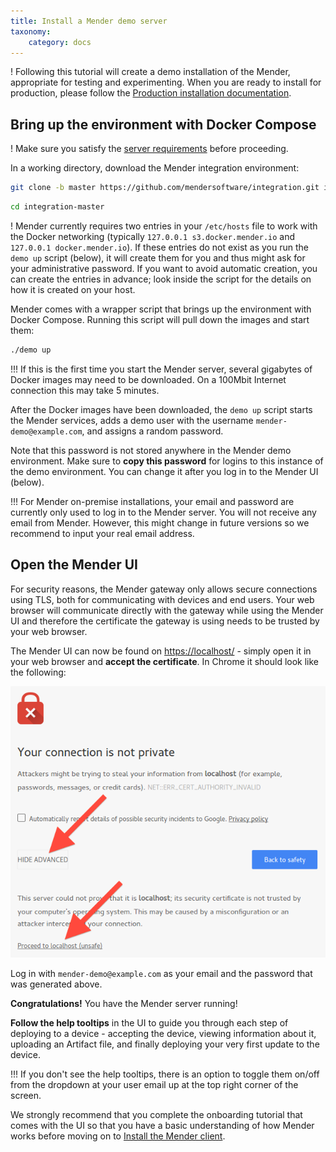 ```yaml
---
title: Install a Mender demo server
taxonomy:
    category: docs
---
```


! Following this tutorial will create a demo installation of the Mender, appropriate for testing and experimenting. When you are ready to install for production, please follow the [Production installation documentation](../../administration/production-installation).


## Bring up the environment with Docker Compose

! Make sure you satisfy the [server requirements](../requirements#demo-server-requirements) before proceeding.

In a working directory, download the Mender integration
environment:

<!--AUTOVERSION: "-b %"/integration "integration-%"/integration -->
```bash
git clone -b master https://github.com/mendersoftware/integration.git integration-master
```

<!--AUTOVERSION: "integration-%"/integration -->
```bash
cd integration-master
```

! Mender currently requires two entries in your `/etc/hosts` file to work with the Docker networking (typically `127.0.0.1 s3.docker.mender.io` and `127.0.0.1 docker.mender.io`). If these entries do not exist as you run the `demo up` script (below), it will create them for you and thus might ask for your administrative password. If you want to avoid automatic creation, you can create the entries in advance; look inside the script for the details on how it is created on your host.

Mender comes with a wrapper script that brings up the environment with
Docker Compose. Running this script will pull down the images and start them:


```bash
./demo up
```

!!! If this is the first time you start the Mender server, several gigabytes of Docker images may need to be downloaded. On a 100Mbit Internet connection this may take 5 minutes.

After the Docker images have been downloaded, the `demo up` script starts the Mender services, adds a demo user with the username `mender-demo@example.com`, and assigns a random password.

Note that this password is not stored anywhere in the Mender demo environment. Make sure to **copy this password** for logins to this instance of the demo environment. You can change it after you log in to the Mender UI (below).

!!! For Mender on-premise installations, your email and password are currently only used to log in to the Mender server. You will not receive any email from Mender. However, this might change in future versions so we recommend to input your real email address.


## Open the Mender UI

For security reasons, the Mender gateway only allows secure connections using TLS,
both for communicating with devices and end users.
Your web browser will communicate directly with the gateway while using the
Mender UI and therefore the certificate the gateway is using needs to be trusted
by your web browser.

The Mender UI can now be found on [https://localhost/](https://localhost/?target=_blank) -
simply open it in your web browser and **accept the certificate**. In Chrome it should look
like the following:

![Accept certificate - Chrome](cert_accept_chrome.png)

Log in with `mender-demo@example.com` as your email and the password that was generated above.

**Congratulations!** You have the Mender server running!

__Follow the help tooltips__ in the UI to guide you through each step of deploying to a device - accepting the device, viewing information about it, uploading an Artifact file, and finally deploying your very first update to the device.

!!! If you don't see the help tooltips, there is an option to toggle them on/off from the dropdown at your user email up at the top right corner of the screen.

We strongly recommend that you complete the onboarding tutorial that comes with the UI so
that you have a basic understanding of how Mender works before moving on to [Install the Mender client](../install-the-mender-client).
